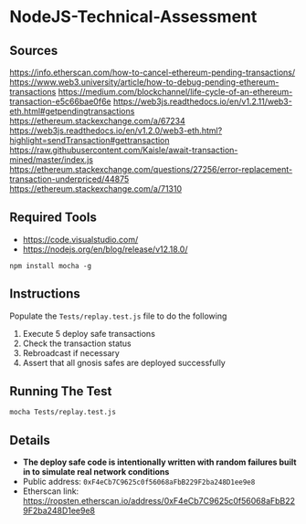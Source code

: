 # NodeJS-Technical-Assessment

## Sources
https://info.etherscan.com/how-to-cancel-ethereum-pending-transactions/
https://www.web3.university/article/how-to-debug-pending-ethereum-transactions
https://medium.com/blockchannel/life-cycle-of-an-ethereum-transaction-e5c66bae0f6e
https://web3js.readthedocs.io/en/v1.2.11/web3-eth.html#getpendingtransactions
https://ethereum.stackexchange.com/a/67234
https://web3js.readthedocs.io/en/v1.2.0/web3-eth.html?highlight=sendTransaction#gettransaction
https://raw.githubusercontent.com/Kaisle/await-transaction-mined/master/index.js
https://ethereum.stackexchange.com/questions/27256/error-replacement-transaction-underpriced/44875
https://ethereum.stackexchange.com/a/71310


## Required Tools
- https://code.visualstudio.com/
- https://nodejs.org/en/blog/release/v12.18.0/
```
npm install mocha -g
```

## Instructions
Populate the `Tests/replay.test.js` file to do the following
1. Execute 5 deploy safe transactions
2. Check the transaction status
3. Rebroadcast if necessary
4. Assert that all gnosis safes are deployed successfully

## Running The Test
```
mocha Tests/replay.test.js
```

## Details
- **The deploy safe code is intentionally written with random failures built in to simulate real network conditions**
- Public address: `0xF4eCb7C9625c0f56068aFbB229F2ba248D1ee9e8` 
- Etherscan link: https://ropsten.etherscan.io/address/0xF4eCb7C9625c0f56068aFbB229F2ba248D1ee9e8
